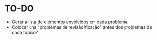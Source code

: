 # TO-DO

- Gerar a lista de elementos envolvidos em cada problema.
- Colocar uns "problemas de revisão/fixação" antes dos problemas de cada tópico?


